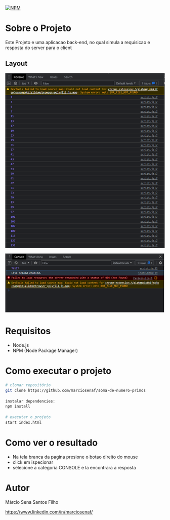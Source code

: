 [![NPM](https://img.shields.io/npm/l/react)](https://github.com/marciosenaf/soma-de-numero-primos/blob/main/LICENSE) 


# Sobre o Projeto

Este Projeto e uma aplicacao back-end, no qual simula a requisicao e resposta do server para o client

## Layout 
![Web](https://github.com/marciosenaf/soma-de-numero-primos/blob/main/img/result1.readme.png)


![Web](https://github.com/marciosenaf/soma-de-numero-primos/blob/main/img/result2.readme.png)

# Requisitos

  - Node.js
  - NPM (Node Package Manager)


# Como executar o projeto

```bash
# clonar repositório
git clone https://github.com/marciosenaf/soma-de-numero-primos

instalar dependencies:
npm install

# executar o projeto
start index.html
```

# Como ver o resultado
- Na tela branca da pagina presione o botao direito do mouse 
- click em ispecionar
- selecione a categoria CONSOLE e la encontrara a resposta

# Autor

Márcio Sena Santos Filho

https://www.linkedin.com/in/marciosenaf/
